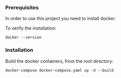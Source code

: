 ### Prerequisites

In order to use this project you need to install docker.

To verify the installation:

```
docker --version
```

### Installation

Build the docker containers, from the root directory:

```
docker-compose docker-compose.yaml up -d --build
```